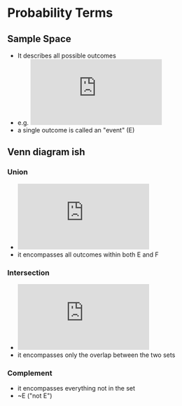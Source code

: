 # Probability Terms

## Sample Space
- It describes all possible outcomes
- e.g. ![equation](https://latex.codecogs.com/gif.latex?s%20%3D%20%7B%28h%2C%20h%29%2C%20%28h%2C%20t%29%2C%20%28t%2C%20h%29%2C%20%28t%2C%20t%29%7D)
- a single outcome is called an "event" (E)

## Venn diagram ish

### Union
- ![equation](https://latex.codecogs.com/gif.latex?E%20%5Ccup%20F)
- it encompasses all outcomes within both E and F

### Intersection
- ![equation](https://latex.codecogs.com/gif.latex?E%20%5Ccap%20F)
- it encompasses only the overlap between the two sets

### Complement
- it encompasses everything not in the set
- ~E ("not E")
